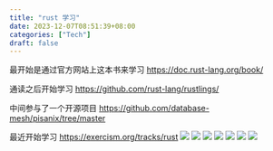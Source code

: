 ```yaml
---
title: "rust 学习"
date: 2023-12-07T08:51:39+08:00
categories: ["Tech"]
draft: false
---
```


最开始是通过官方网站上这本书来学习
https://doc.rust-lang.org/book/

通读之后开始学习 https://github.com/rust-lang/rustlings/

中间参与了一个开源项目 https://github.com/database-mesh/pisanix/tree/master

最近开始学习 https://exercism.org/tracks/rust
![](/img/20231207-115016.jpeg)
![](/img/20231207-115026.jpeg)
![](/img/20231207-115032.jpeg) 
![](/img/20231207-115044.jpeg) 
![](/img/20231207-115050.jpeg) 
![](/img/20231207-115056.jpeg) 
![](/img/20231207-115101.jpeg)